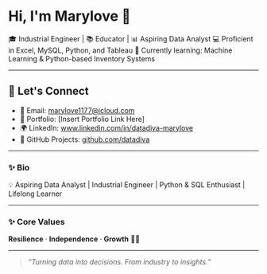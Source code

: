 # Hi, I'm Marylove 🌸

🎓 Industrial Engineer | 📚 Educator | 📊 Aspiring Data Analyst
💻 Proficient in Excel, MySQL, Python, and Tableau
🌱 Currently learning: Machine Learning & Python-based Inventory Systems

---

## 🔗 Let's Connect

* 📧 Email: [marylove1177@icloud.com](mailto:marylove1177@icloud.com)
* 💼 Portfolio: \[Insert Portfolio Link Here]
* 🌍 LinkedIn: www.linkedin.com/in/datadiva-marylove
* 📁 GitHub Projects: [github.com/datadiva](https://github.com/datadiva1177)

---

### ✨ Bio

💡 Aspiring Data Analyst | Industrial Engineer | Python & SQL Enthusiast | Lifelong Learner

---

### ✨ Core Values

**Resilience** · **Independence** · **Growth** 💪🌿

---

> *“Turning data into decisions. From industry to insights.”*

